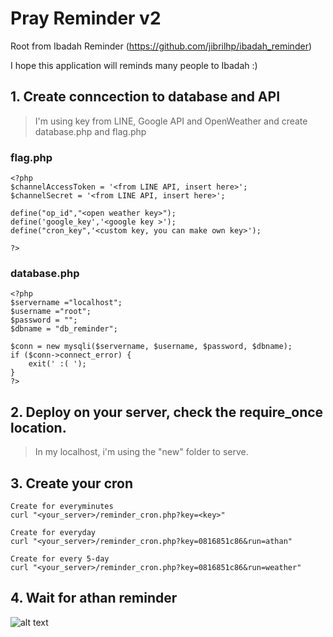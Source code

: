 # Pray Reminder v2
Root from Ibadah Reminder (https://github.com/jibrilhp/ibadah_reminder)

I hope this application will reminds many people to Ibadah :)

## 1. Create conncection to database and API
> I'm using key from LINE, Google API and OpenWeather and create database.php and flag.php
### flag.php
```
<?php
$channelAccessToken = '<from LINE API, insert here>';
$channelSecret = '<from LINE API, insert here>';

define("op_id","<open weather key>");
define('google_key','<google key >');
define("cron_key",'<custom key, you can make own key>'); 

?>
```
### database.php
```
<?php
$servername ="localhost";
$username ="root";
$password = "";
$dbname = "db_reminder";

$conn = new mysqli($servername, $username, $password, $dbname);
if ($conn->connect_error) {
    exit(' :( ');
}
?>
```

## 2. Deploy on your server, check the require_once location.
> In my localhost, i'm using the "new" folder to serve.

## 3. Create your cron
```
Create for everyminutes
curl "<your_server>/reminder_cron.php?key=<key>"

Create for everyday
curl "<your_server>/reminder_cron.php?key=0816851c86&run=athan"

Create for every 5-day
curl "<your_server>/reminder_cron.php?key=0816851c86&run=weather"
```


## 4. Wait for athan reminder
![alt text](https://bl3301files.storage.live.com/y4pgysAx9d0VFtwXRK6hlVyo6xaU_lJH_F3zEorwvwFNGQ26ztzB-6tB0osL8JwyB0NyT8qOosp_eypAFK023hda2KIvqL2AeIOYdQAYwt0bpFZLoGbr9RBqfra6pRL1h0S5p7HBcBSG_emmZ_UzjOSoQa2o55ASAjIPwD5hTNNmXXESHxoefdECL97AH3aQj7E/thumbnail_91F8468412D44390959FD99CEFA13720.png?psid=1&width=1026&height=403)
